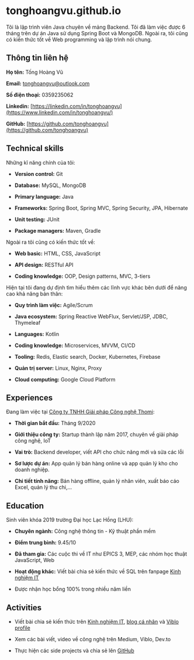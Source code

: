 # tonghoangvu.github.io

Tôi là lập trình viên Java chuyên về mảng Backend. Tôi đã làm việc được 6 tháng trên dự án Java sử dụng Spring Boot và MongoDB. Ngoài ra, tôi cũng có kiến thức tốt về Web programming và lập trình nói chung.

## Thông tin liên hệ

**Họ tên:** Tống Hoàng Vũ

**Email:** [tonghoangvu@outlook.com](mailto:tonghoangvu@outlook.com)

**Số điện thoại:** 0359235062

**Linkedin:** [https://linkedin.com/in/tonghoangvu](https://www.linkedin.com/in/tonghoangvu/)

**GitHub:** [https://github.com/tonghoangvu](https://github.com/tonghoangvu)

## Technical skills

Những kĩ năng chính của tôi:

* **Version control:** Git

* **Database:** MySQL, MongoDB

* **Primary language:** Java

* **Frameworks:** Spring Boot, Spring MVC, Spring Security, JPA, Hibernate

* **Unit testing:** JUnit

* **Package managers:** Maven, Gradle

Ngoài ra tôi cũng có kiến thức tốt về:

* **Web basic:** HTML, CSS, JavaScript

* **API design:** RESTful API

* **Coding knowledge:** OOP, Design patterns, MVC, 3-tiers

Hiện tại tôi đang dự định tìm hiểu thêm các lĩnh vực khác bên dưới để nâng cao khả năng bản thân:

* **Quy trình làm việc:** Agile/Scrum

* **Java ecosystem:** Spring Reactive WebFlux, Servlet/JSP, JDBC, Thymeleaf

* **Languages:** Kotlin

* **Coding knowledge:** Microservices, MVVM, CI/CD

* **Tooling:** Redis, Elastic search, Docker, Kubernetes, Firebase

* **Quản trị server:** Linux, Nginx, Proxy

* **Cloud computing:** Google Cloud Platform

## Experiences

Đang làm việc tại [Công ty TNHH Giải pháp Công nghệ Thomi](https://thomi.com.vn/):

* **Thời gian bắt đầu:** Tháng 9/2020

* **Giới thiệu công ty:** Startup thành lập năm 2017, chuyên về giải pháp công nghệ, IoT

* **Vai trò:** Backend developer, viết API cho chức năng mới và sửa các lỗi

* **Sơ lược dự án:** App quản lý bán hàng online và app quản lý kho cho doanh nghiệp.

* **Chi tiết tính năng:** Bán hàng offline, quản lý nhân viên, xuất báo cáo Excel, quản lý thu chi,...

## Education

Sinh viên khóa 2019 trường Đại học Lạc Hồng (LHU):

* **Chuyên ngành:** Công nghệ thông tin - Kỹ thuật phần mềm

* **Điểm trung bình:** 9.45/10

* **Đã tham gia:** Các cuộc thi về IT như EPICS 3, MEP, các nhóm học thuật JavaScript, Web

* **Hoạt động khác:** Viết bài chia sẻ kiến thức về SQL trên fanpage [Kinh nghiệm IT](https://www.facebook.com/groups/191536792235722)

* Được nhận học bổng 100% trong nhiều năm liền

## Activities

* Viết bài chia sẻ kiến thức trên [Kinh nghiệm IT](https://www.facebook.com/groups/191536792235722), [blog cá nhân](tonghoangvu.com) và [Viblo profile](https://viblo.asia/u/tonghoangvu)

* Xem các bài viết, video về công nghệ trên Medium, Viblo, Dev.to

* Thực hiện các side projects và chia sẻ lên [GitHub](https://github.com/tonghoangvu)
